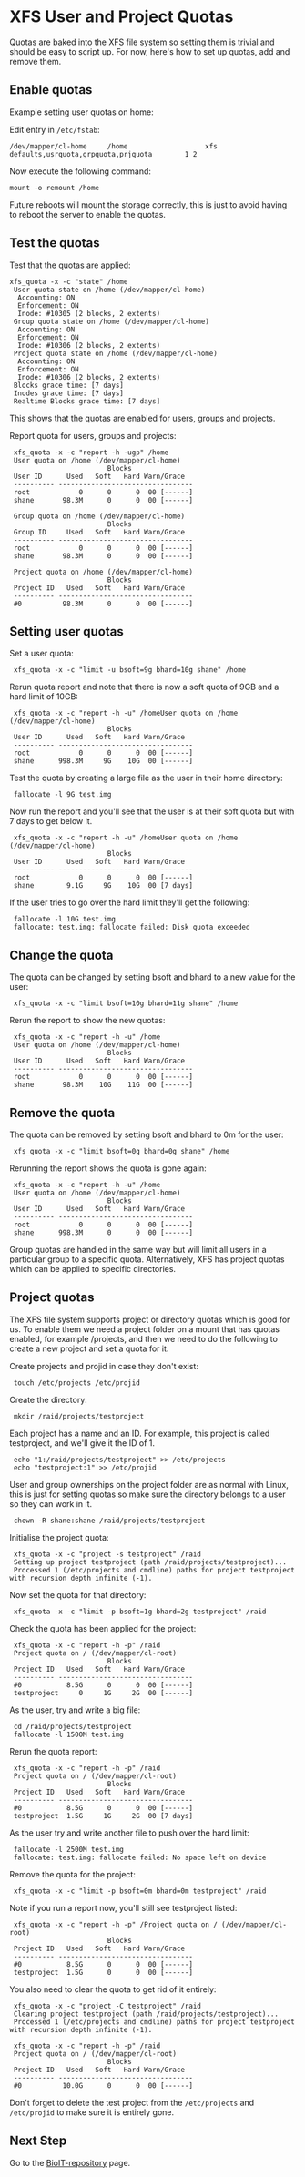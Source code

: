 # XFS User and Project Quotas

Quotas are baked into the XFS file system so setting them is trivial and should be easy to script up. For now, here's how to set up quotas, add and remove them.

## Enable quotas

Example setting user quotas on home:

Edit entry in `/etc/fstab`:

    /dev/mapper/cl-home     /home                   xfs     defaults,usrquota,grpquota,prjquota        1 2

Now execute the following command:

    mount -o remount /home

Future reboots will mount the storage correctly, this is just to avoid having to reboot the server to enable the quotas.

## Test the quotas

Test that the quotas are applied:

    xfs_quota -x -c "state" /home
     User quota state on /home (/dev/mapper/cl-home)
      Accounting: ON
      Enforcement: ON
      Inode: #10305 (2 blocks, 2 extents)
     Group quota state on /home (/dev/mapper/cl-home)
      Accounting: ON
      Enforcement: ON
      Inode: #10306 (2 blocks, 2 extents)
     Project quota state on /home (/dev/mapper/cl-home)
      Accounting: ON
      Enforcement: ON
      Inode: #10306 (2 blocks, 2 extents)
     Blocks grace time: [7 days]
     Inodes grace time: [7 days]
     Realtime Blocks grace time: [7 days]

This shows that the quotas are enabled for users, groups and projects.

Report quota for users, groups and projects:

     xfs_quota -x -c "report -h -ugp" /home
     User quota on /home (/dev/mapper/cl-home)
                            Blocks              
     User ID      Used   Soft   Hard Warn/Grace   
     ---------- --------------------------------- 
     root            0      0      0  00 [------]
     shane       98.3M      0      0  00 [------]

     Group quota on /home (/dev/mapper/cl-home)
                            Blocks              
     Group ID     Used   Soft   Hard Warn/Grace   
     ---------- --------------------------------- 
     root            0      0      0  00 [------]
     shane       98.3M      0      0  00 [------]

     Project quota on /home (/dev/mapper/cl-home)
                            Blocks              
     Project ID   Used   Soft   Hard Warn/Grace   
     ---------- --------------------------------- 
     #0          98.3M      0      0  00 [------]

## Setting user quotas

Set a user quota:

     xfs_quota -x -c "limit -u bsoft=9g bhard=10g shane" /home

Rerun quota report and note that there is now a soft quota of 9GB and a hard limit of 10GB:

     xfs_quota -x -c "report -h -u" /homeUser quota on /home (/dev/mapper/cl-home)
                            Blocks              
     User ID      Used   Soft   Hard Warn/Grace   
     ---------- --------------------------------- 
     root            0      0      0  00 [------]
     shane      998.3M     9G    10G  00 [------]

Test the quota by creating a large file as the user in their home directory:

     fallocate -l 9G test.img

Now run the report and you'll see that the user is at their soft quota but with 7 days to get below it.

     xfs_quota -x -c "report -h -u" /homeUser quota on /home (/dev/mapper/cl-home)
                            Blocks              
     User ID      Used   Soft   Hard Warn/Grace   
     ---------- --------------------------------- 
     root            0      0      0  00 [------]
     shane        9.1G     9G    10G  00 [7 days]

If the user tries to go over the hard limit they'll get the following:

     fallocate -l 10G test.img
     fallocate: test.img: fallocate failed: Disk quota exceeded

## Change the quota

The quota can be changed by setting bsoft and bhard to a new value for the user:

     xfs_quota -x -c "limit bsoft=10g bhard=11g shane" /home

Rerun the report to show the new quotas:

     xfs_quota -x -c "report -h -u" /home
     User quota on /home (/dev/mapper/cl-home)
                            Blocks              
     User ID      Used   Soft   Hard Warn/Grace   
     ---------- --------------------------------- 
     root            0      0      0  00 [------]
     shane       98.3M    10G    11G  00 [------]

## Remove the quota

The quota can be removed by setting bsoft and bhard to 0m for the user:

     xfs_quota -x -c "limit bsoft=0g bhard=0g shane" /home

Rerunning the report shows the quota is gone again:

     xfs_quota -x -c "report -h -u" /home
     User quota on /home (/dev/mapper/cl-home)
                            Blocks              
     User ID      Used   Soft   Hard Warn/Grace   
     ---------- --------------------------------- 
     root            0      0      0  00 [------]
     shane      998.3M      0      0  00 [------]

Group quotas are handled in the same way but will limit all users in a particular group to a specific quota. Alternatively, XFS has project quotas which can be applied to specific directories.

## Project quotas

The XFS file system supports project or directory quotas which is good for us. To enable them we need a project folder on a mount that has quotas enabled, for example /projects, and then we need to do the following to create a new project and set a quota for it.

Create projects and projid in case they don't exist:

     touch /etc/projects /etc/projid

Create the directory:

     mkdir /raid/projects/testproject

Each project has a name and an ID. For example, this project is called testproject, and we'll give it the ID of 1.

     echo "1:/raid/projects/testproject" >> /etc/projects
     echo "testproject:1" >> /etc/projid

User and group ownerships on the project folder are as normal with Linux, this is just for setting quotas so make sure the directory belongs to a user so they can work in it.

     chown -R shane:shane /raid/projects/testproject

Initialise the project quota:

     xfs_quota -x -c "project -s testproject" /raid
     Setting up project testproject (path /raid/projects/testproject)...
     Processed 1 (/etc/projects and cmdline) paths for project testproject with recursion depth infinite (-1).

Now set the quota for that directory:

     xfs_quota -x -c "limit -p bsoft=1g bhard=2g testproject" /raid

Check the quota has been applied for the project:

     xfs_quota -x -c "report -h -p" /raid
     Project quota on / (/dev/mapper/cl-root)
                            Blocks              
     Project ID   Used   Soft   Hard Warn/Grace   
     ---------- --------------------------------- 
     #0           8.5G      0      0  00 [------]
     testproject     0     1G     2G  00 [------]

As the user, try and write a big file:

     cd /raid/projects/testproject
     fallocate -l 1500M test.img

Rerun the quota report:

     xfs_quota -x -c "report -h -p" /raid
     Project quota on / (/dev/mapper/cl-root)
                            Blocks              
     Project ID   Used   Soft   Hard Warn/Grace   
     ---------- --------------------------------- 
     #0           8.5G      0      0  00 [------]
     testproject  1.5G     1G     2G  00 [7 days]

As the user try and write another file to push over the hard limit:

     fallocate -l 2500M test.img
     fallocate: test.img: fallocate failed: No space left on device

Remove the quota for the project:

     xfs_quota -x -c "limit -p bsoft=0m bhard=0m testproject" /raid

Note if you run a report now, you'll still see testproject listed:

     xfs_quota -x -c "report -h -p" /Project quota on / (/dev/mapper/cl-root)
                            Blocks              
     Project ID   Used   Soft   Hard Warn/Grace   
     ---------- --------------------------------- 
     #0           8.5G      0      0  00 [------]
     testproject  1.5G      0      0  00 [------]

You also need to clear the quota to get rid of it entirely:

     xfs_quota -x -c "project -C testproject" /raid
     Clearing project testproject (path /raid/projects/testproject)...
     Processed 1 (/etc/projects and cmdline) paths for project testproject with recursion depth infinite (-1).

     xfs_quota -x -c "report -h -p" /raid
     Project quota on / (/dev/mapper/cl-root)
                            Blocks              
     Project ID   Used   Soft   Hard Warn/Grace   
     ---------- --------------------------------- 
     #0          10.0G      0      0  00 [------]

Don't forget to delete the test project from the `/etc/projects` and `/etc/projid` to make sure it is entirely gone.

## Next Step

Go to the [BioIT-repository](BioIT-repository.md) page.
